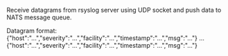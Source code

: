 Receive datagrams from rsyslog server using UDP socket and push data to NATS message queue.

Datagram format:
{"host":"...","severity":"...","facility":"...","timestamp":"...","msg":"..."}
...
{"host":"...","severity":"...","facility":"...","timestamp":"...","msg":"..."}


